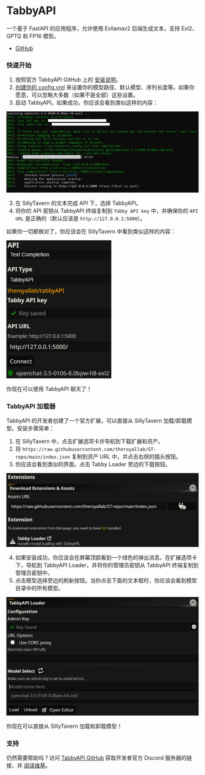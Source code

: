 # TabbyAPI
一个基于 FastAPI 的应用程序，允许使用 Exllamav2 后端生成文本，支持 Exl2、GPTQ 和 FP16 模型。

* [GitHub](https://github.com/theroyallab/tabbyAPI)

### 快速开始
1. 按照官方 TabbyAPI GitHub 上的 [安装说明](https://github.com/theroyallab/tabbyAPI/wiki/1.-Getting-Started)。
2. [创建你的 config.yml](https://github.com/theroyallab/tabbyAPI/wiki/2.-Configuration) 来设置你的模型路径、默认模型、序列长度等。如果你愿意，可以忽略大多数（如果不是全部）这些设置。
3. 启动 TabbyAPI。如果成功，你应该会看到类似这样的内容：

![TabbyAPI terminal](/static/tabby-terminal.png)

3. 在 SillyTavern 的文本完成 API 下，选择 TabbyAPI。
4. 将你的 API 密钥从 TabbyAPI 终端复制到 `Tabby API key` 中，并确保你的 `API URL` 是正确的（默认应该是 `http://127.0.0.1:5000`）。

如果你一切都做对了，你应该会在 SillyTavern 中看到类似这样的内容：

![TabbyAPI SillyTavern](/static/tabby-config.png)

你现在可以使用 TabbyAPI 聊天了！

### TabbyAPI 加载器
TabbyAPI 的开发者创建了一个官方扩展，可以直接从 SillyTavern 加载/卸载模型。安装步骤简单：
1. 在 SillyTavern 中，点击扩展选项卡并导航到下载扩展和资产。
2. 将 `https://raw.githubusercontent.com/theroyallab/ST-repo/main/index.json` 复制到资产 URL 中，并点击右侧的插头按钮。
3. 你应该会看到类似的界面。点击 Tabby Loader 旁边的下载按钮。

![Tabby Loader](/static/tabby-assets.png)

4. 如果安装成功，你应该会在屏幕顶部看到一个绿色的弹出消息。在扩展选项卡下，导航到 TabbyAPI Loader，并将你的管理员密钥从 TabbyAPI 终端复制到管理员密钥中。
5. 点击模型选择旁边的刷新按钮。当你点击下面的文本框时，你应该会看到模型目录中的所有模型。

![Tabby Loader Extension](/static/tabby-loader.png)

你现在可以直接从 SillyTavern 加载和卸载模型！

### 支持
仍然需要帮助吗？访问 [TabbyAPI GitHub](https://github.com/theroyallab/tabbyAPI) 获取开发者官方 Discord 服务器的链接，并 [阅读维基](https://github.com/theroyallab/tabbyAPI/wiki/1.-Getting-Started)。